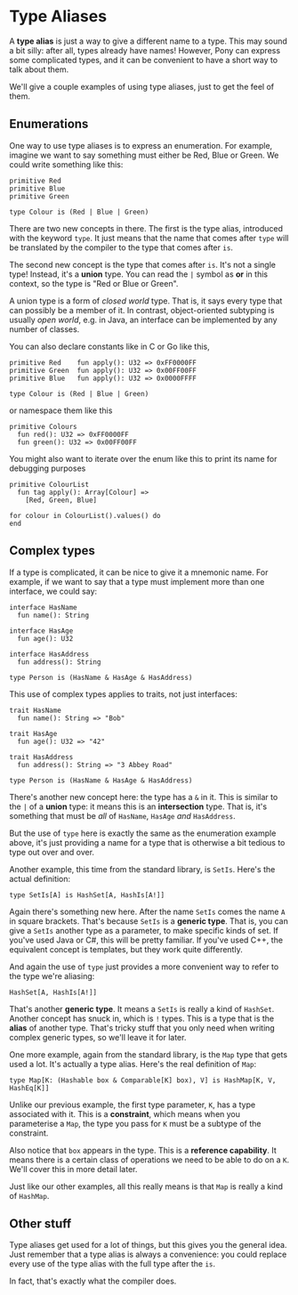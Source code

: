 # Type Aliases

A __type alias__ is just a way to give a different name to a type. This may sound a bit silly: after all, types already have names! However, Pony can express some complicated types, and it can be convenient to have a short way to talk about them.

We'll give a couple examples of using type aliases, just to get the feel of them.

## Enumerations

One way to use type aliases is to express an enumeration. For example, imagine we want to say something must either be Red, Blue or Green. We could write something like this:

```pony
primitive Red
primitive Blue
primitive Green

type Colour is (Red | Blue | Green)
```

There are two new concepts in there. The first is the type alias, introduced with the keyword `type`. It just means that the name that comes after `type` will be translated by the compiler to the type that comes after `is`.

The second new concept is the type that comes after `is`. It's not a single type! Instead, it's a __union__ type. You can read the `|` symbol as __or__ in this context, so the type is "Red or Blue or Green".

A union type is a form of _closed world_ type. That is, it says every type that can possibly be a member of it. In contrast, object-oriented subtyping is usually _open world_, e.g. in Java, an interface can be implemented by any number of classes.

You can also declare constants like in C or Go like this,
```pony
primitive Red    fun apply(): U32 => 0xFF0000FF
primitive Green  fun apply(): U32 => 0x00FF00FF
primitive Blue   fun apply(): U32 => 0x0000FFFF

type Colour is (Red | Blue | Green)
```

or namespace them like this
```pony
primitive Colours
  fun red(): U32 => 0xFF0000FF
  fun green(): U32 => 0x00FF00FF
```

You might also want to iterate over the enum like this to print its name for debugging purposes
```pony
primitive ColourList
  fun tag apply(): Array[Colour] =>
    [Red, Green, Blue]

for colour in ColourList().values() do
end
```

## Complex types

If a type is complicated, it can be nice to give it a mnemonic name. For example, if we want to say that a type must implement more than one interface, we could say:

```pony
interface HasName
  fun name(): String

interface HasAge
  fun age(): U32

interface HasAddress
  fun address(): String

type Person is (HasName & HasAge & HasAddress)
```

This use of complex types applies to traits, not just interfaces:

```pony
trait HasName
  fun name(): String => "Bob"

trait HasAge
  fun age(): U32 => "42"

trait HasAddress
  fun address(): String => "3 Abbey Road"

type Person is (HasName & HasAge & HasAddress)
```

There's another new concept here: the type has a `&` in it. This is similar to the `|` of a __union__ type: it means this is an __intersection__ type. That is, it's something that must be _all_ of `HasName`, `HasAge` _and_ `HasAddress`.

But the use of `type` here is exactly the same as the enumeration example above, it's just providing a name for a type that is otherwise a bit tedious to type out over and over.

Another example, this time from the standard library, is `SetIs`. Here's the actual definition:

```pony
type SetIs[A] is HashSet[A, HashIs[A!]]
```

Again there's something new here. After the name `SetIs` comes the name `A` in square brackets. That's because `SetIs` is a __generic type__. That is, you can give a `SetIs` another type as a parameter, to make specific kinds of set. If you've used Java or C#, this will be pretty familiar. If you've used C++, the equivalent concept is templates, but they work quite differently.

And again the use of `type` just provides a more convenient way to refer to the type we're aliasing:

```pony
HashSet[A, HashIs[A!]]
```

That's another __generic type__. It means a `SetIs` is really a kind of `HashSet`. Another concept has snuck in, which is `!` types. This is a type that is the __alias__ of another type. That's tricky stuff that you only need when writing complex generic types, so we'll leave it for later.

One more example, again from the standard library, is the `Map` type that gets used a lot. It's actually a type alias. Here's the real definition of `Map`:

```pony
type Map[K: (Hashable box & Comparable[K] box), V] is HashMap[K, V, HashEq[K]]
```

Unlike our previous example, the first type parameter, `K`, has a type associated with it. This is a __constraint__, which means when you parameterise a `Map`, the type you pass for `K` must be a subtype of the constraint.

Also notice that `box` appears in the type. This is a __reference capability__. It means there is a certain class of operations we need to be able to do on a `K`. We'll cover this in more detail later.

Just like our other examples, all this really means is that `Map` is really a kind of `HashMap`.

## Other stuff

Type aliases get used for a lot of things, but this gives you the general idea. Just remember that a type alias is always a convenience: you could replace every use of the type alias with the full type after the `is`.

In fact, that's exactly what the compiler does.

